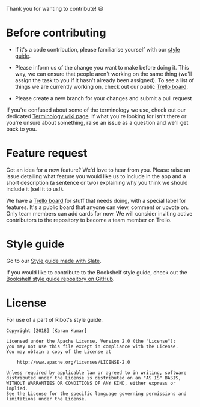 Thank you for wanting to contribute! :smiley:

# Before contributing
- If it's a code contribution, please familiarise yourself with our 
  [style guide](https://presentedbykaran.com/bookshelf-styleguide).
  
- Please inform us of the change you want to make before doing it. This way, we can ensure that people aren't working 
  on the same thing (we'll assign the task to you if it hasn't already been assigned). To see a list of things we are 
  currently working on, check out our public [Trello board](https://trello.com/b/mrCyzYwZ).
  
- Please create a new branch for your changes and submit a pull request

If you're confused about some of the terminology we use, check out our dedicated [Terminology wiki page](https://github.com/knjk04/Bookshelf/wiki/Terminology). 
If what you're looking for isn't there or you're unsure about something, raise an issue as a question and 
we'll get back to you.

# Feature request

Got an idea for a new feature? We'd love to hear from you. Please raise an issue detailing what feature you would like us to include in the app and a short description (a sentence or two) explaining why you think we should include it (sell it  to us!).

We have a [Trello board](https://trello.com/b/mrCyzYwZ) for stuff that needs doing, with a special label 
for features. It's a public board that anyone can view, comment or upvote on. Only team members can add cards for now. We will consider inviting active contributors to the repository to become a team member on Trello.

# Style guide
Go to our [Style guide made with Slate](https://presentedbykaran.com/bookshelf-styleguide).

If you would like to contribute to the Bookshelf style guide, check out the 
[Bookshelf style guide repository on GitHub](https://github.com/knjk04/bookshelf-styleguide).
# License

For use of a part of Ribot's style guide.

```
Copyright [2018] [Karan Kumar]

Licensed under the Apache License, Version 2.0 (the "License");
you may not use this file except in compliance with the License.
You may obtain a copy of the License at

    http://www.apache.org/licenses/LICENSE-2.0

Unless required by applicable law or agreed to in writing, software
distributed under the License is distributed on an "AS IS" BASIS,
WITHOUT WARRANTIES OR CONDITIONS OF ANY KIND, either express or implied.
See the License for the specific language governing permissions and
limitations under the License.
```
